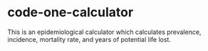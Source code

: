 # code-one-calculator
This is an epidemiological calculator which calculates prevalence, incidence, mortality rate, and years of potential life lost.
